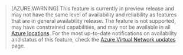 >[AZURE.WARNING] This feature is currently in preview release and may not have the same level of availability and reliability as features that are in general availability release. The feature is not supported, may have constrained capabilities, and may not be available in all [Azure locations](https://azure.microsoft.com/regions/). For the most up-to-date notifications on availability and status of this feature, check the [Azure Virtual Network updates](https://azure.microsoft.com/updates/?product=virtual-network) page.